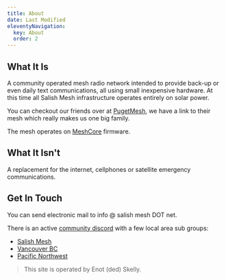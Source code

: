 ```yaml
---
title: About
date: Last Modified
eleventyNavigation:
  key: About
  order: 2
---
```


## What It Is

A community operated mesh radio network intended to provide back-up or even daily text communications, all using small inexpensive hardware. At this time all Salish Mesh infrastructure operates entirely on solar power.

You can checkout our friends over at [PugetMesh](https://pugetmesh.org/), we have a link to their mesh which really makes us one big family.

The mesh operates on [MeshCore](https://meshcore.co.uk/) firmware.

## What It Isn't

A replacement for the internet, cellphones or satellite emergency communications.

## Get In Touch

<a name="reach-out"></a>
You can send electronic mail to info @ salish mesh DOT net.

There is an active [community discord](https://discord.gg/meshcore) with a few local area sub groups:

- [Salish Mesh](https://discord.com/channels/1343693475589263471/1362936867770732634)
- [Vancouver BC](https://discord.com/channels/1343693475589263471/1375027971446013982)
- [Pacific Northwest](https://discord.com/channels/1343693475589263471/1343714078748708976)

> This site is operated by Enot (ded) Skelly.
